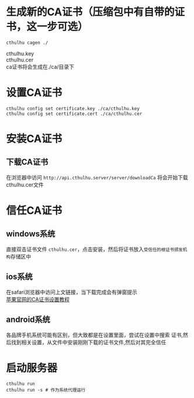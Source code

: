 # 生成新的CA证书（压缩包中有自带的证书，这一步可选）
```shell
cthulhu cagen ./
```
cthulhu.key  
cthulhu.cer  
ca证书将会生成在./ca/目录下

# 设置CA证书
```shell
cthulhu config set certificate.key ./ca/cthulhu.key
cthulhu config set certificate.cert ./ca/cthulhu.cer
```

# 安装CA证书
## 下载CA证书
在浏览器中访问 `http://api.cthulhu.server/server/downloadCa` 
将会开始下载cthulhu.cer文件

# 信任CA证书
## windows系统
直接双击证书文件 `cthulhu.cer`，点击安装，然后将证书放入`受信任的根证书颁发机构`存储区中
## ios系统
在safari浏览器中访问上文链接，当下载完成会有弹窗提示  
[苹果官网的CA证书设置教程](https://support.apple.com/zh-cn/102390)
## android系统
各品牌手机系统可能有区别，但大致都是在设置里面，尝试在设置中搜索 证书,然后找到相关设置，从文件中安装刚刚下载的证书文件,然后对其完全信任


# 启动服务器
```shell
cthulhu run
cthulhu run -s # 作为系统代理运行
```
